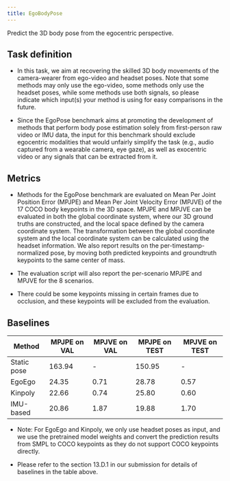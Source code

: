 ```yaml
---
title: EgoBodyPose
---
```


Predict the 3D body pose from the egocentric perspective.

## Task definition

- In this task, we aim at recovering the skilled 3D body movements of the camera-wearer from ego-video and headset poses. Note that some methods may only use the ego-video, some methods only use the headset poses, while some methods use both signals, so please indicate which input(s) your method is using for easy comparisons in the future.

- Since the EgoPose benchmark aims at promoting the development of methods that perform body pose estimation solely from first-person raw video or IMU data, the input for this benchmark should exclude egocentric modalities that would unfairly simplify the task (e.g., audio captured from a wearable camera, eye gaze), as well as exocentric video or any signals that can be extracted from it.

## Metrics

- Methods for the EgoPose benchmark are evaluated on Mean Per Joint Position Error (MPJPE) and Mean Per Joint Velocity Error (MPJVE) of the 17 COCO body keypoints in the 3D space. MPJPE and MPJVE can be evaluated in both the global coordinate system, where our 3D ground truths are constructed, and the local space defined by the camera coordinate system. The transformation between the global coordinate system and the local coordinate system can be calculated using the headset information. We also report results on the per-timestamp-normalized pose, by moving both predicted keypoints and groundtruth keypoints to the same center of mass.

- The evaluation script will also report the per-scenario MPJPE and MPJVE for the 8 scenarios.

- There could be some keypoints missing in certain frames due to occlusion, and these keypoints will be excluded from the evaluation.

## Baselines

| Method | MPJPE on VAL | MPJVE on VAL | MPJPE on TEST | MPJVE on TEST |
|--------|--------------|--------------|---------------|---------------|
| Static pose | 163.94 |   -  | 150.95 |   -  |
| EgoEgo      |  24.35 | 0.71 |  28.78 | 0.57 |
| Kinpoly     |  22.66 | 0.74 |  25.80 | 0.60 |
| IMU-based   |  20.86 | 1.87 |  19.88 | 1.70 |

- Note: For EgoEgo and Kinpoly, we only use headset poses as input, and we use the pretrained model weights and convert the prediction results from SMPL to COCO keypoints as they do not support COCO keypoints directly.

- Please refer to the section 13.D.1 in our submission for details of baselines in the table above. 
